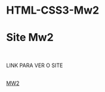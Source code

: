 # HTML-CSS3-Mw2
<h1>Site Mw2</h1>
<br>
<p>LINK PARA VER O SITE</p>
<br>
<a href="https://syso069.github.io/Mw2/mw2/">MW2</a>

